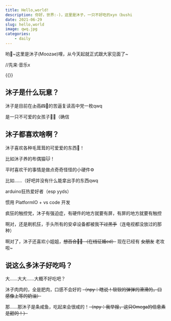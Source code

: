 ```yaml
---
title: Hello,world!
description: 你好，世界:-)，这里是沐子，一只不好吃的xyn（bushi
date: 2021-06-29
slug: hello,world
image: qwq.jpg
categories:
    - daily
---
```


哟👋~这里是沐子(Moozae)哩，从今天起就正式跟大家见面了~

//先来·音乐x

{{<music server="netease" type="song" id="1831396978" >}}

## 沐子是什么玩意？

沐子是目前在~~上高四~~🏫的苦逼复读高中党一枚qwq

是一只不可爱的女孩子🏳️‍⚧️（确信

## 沐子都喜欢啥啊？

沐子喜欢各种毛茸茸的可爱爱的东西🥰！

比如沐子养的布偶猫🐱！

平时喜欢干的事情是做点奇奇怪怪的小硬件⚙️

比如……（好吧并没有什么能拿出手的东西qwq

arduino狂热爱好者（esp yyds）

惯用 PlatformIO + vs code 开发

疯狂的触控党，沐子有强迫症，有硬件的地方就要有屏，有屏的地方就要有触控

啊对，还是刷机狂，手头所有的安卓设备都被我~~下过黑手~~（连电视都没放过的那种）

啊对了，沐子还喜欢小姐姐，~~想百合🏳️‍🌈 （在线征婚ed）~~ 现在已经有 ~~女朋友~~ 老攻啦~

## 说这么多沐子好吃吗？

大……大大……大概不好吃吧？

沐子肉肉的，全是肥肉，口感不会好的 ~~（npy：瞎说！软软的弹弹的滑滑的，口感像上等的奶油）~~

那……那沐子是条咸鱼，吃起来会很咸的！~~（npy：我举报，这只Omega的信息素是甜的！）~~